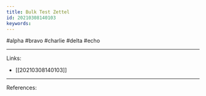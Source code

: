 ```yaml
---
title: Bulk Test Zettel
id: 20210308140103
keywords:
---
```

#alpha #bravo #charlie #delta #echo

---
Links:

- [[20210308140103]]

---
References:
